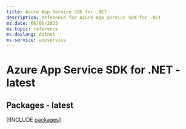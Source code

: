 ```yaml
---
title: Azure App Service SDK for .NET
description: Reference for Azure App Service SDK for .NET
ms.date: 06/06/2025
ms.topic: reference
ms.devlang: dotnet
ms.service: appservice
---
```

# Azure App Service SDK for .NET - latest
## Packages - latest
[!INCLUDE [packages](app-service-index.md)]
